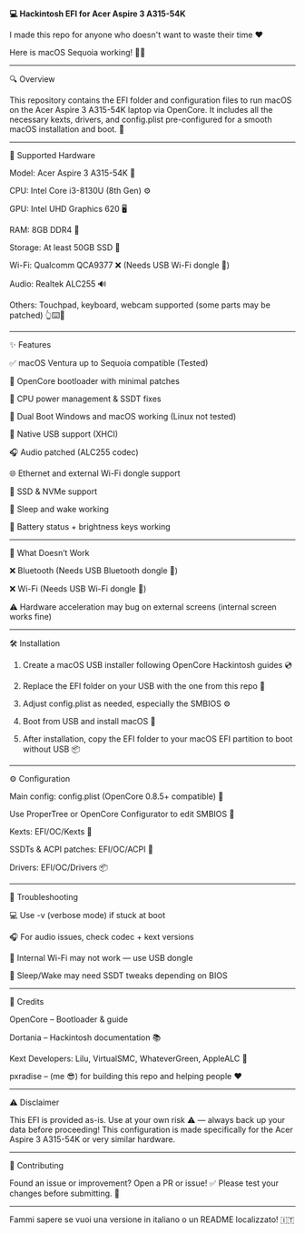 **💻 Hackintosh EFI for Acer Aspire 3 A315-54K**

I made this repo for anyone who doesn't want to waste their time ❤️

Here is macOS Sequoia working! 🌲🍎




---

🔍 Overview

This repository contains the EFI folder and configuration files to run macOS on the Acer Aspire 3 A315-54K laptop via OpenCore.
It includes all the necessary kexts, drivers, and config.plist pre-configured for a smooth macOS installation and boot. 🚀


---

🧩 Supported Hardware

Model: Acer Aspire 3 A315-54K 💼

CPU: Intel Core i3-8130U (8th Gen) ⚙️

GPU: Intel UHD Graphics 620 🖥️

RAM: 8GB DDR4 🧠

Storage: At least 50GB SSD 💾

Wi-Fi: Qualcomm QCA9377 ❌ (Needs USB Wi-Fi dongle 📡)

Audio: Realtek ALC255 🔊

Others: Touchpad, keyboard, webcam supported (some parts may be patched) 👆⌨️📸



---

✨ Features

✅ macOS Ventura up to Sequoia compatible (Tested)

🧰 OpenCore bootloader with minimal patches

🔋 CPU power management & SSDT fixes

🔀 Dual Boot Windows and macOS working (Linux not tested)

🔌 Native USB support (XHCI)

🎧 Audio patched (ALC255 codec)

🌐 Ethernet and external Wi-Fi dongle support

💽 SSD & NVMe support

🌙 Sleep and wake working

🔋 Battery status + brightness keys working



---

🚫 What Doesn’t Work

❌ Bluetooth (Needs USB Bluetooth dongle 🔌)

❌ Wi-Fi (Needs USB Wi-Fi dongle 📡)

⚠️ Hardware acceleration may bug on external screens (internal screen works fine)



---

🛠️ Installation

1. Create a macOS USB installer following OpenCore Hackintosh guides 💿


2. Replace the EFI folder on your USB with the one from this repo 📁


3. Adjust config.plist as needed, especially the SMBIOS ⚙️


4. Boot from USB and install macOS 🚀


5. After installation, copy the EFI folder to your macOS EFI partition to boot without USB 📦




---

⚙️ Configuration

Main config: config.plist (OpenCore 0.8.5+ compatible) 📄

Use ProperTree or OpenCore Configurator to edit SMBIOS 🔧

Kexts: EFI/OC/Kexts 🧩

SSDTs & ACPI patches: EFI/OC/ACPI 🧬

Drivers: EFI/OC/Drivers 📦



---

🧯 Troubleshooting

💻 Use -v (verbose mode) if stuck at boot

🎧 For audio issues, check codec + kext versions

📡 Internal Wi-Fi may not work — use USB dongle

🌙 Sleep/Wake may need SSDT tweaks depending on BIOS



---

🙌 Credits

OpenCore – Bootloader & guide

Dortania – Hackintosh documentation 📚

Kext Developers: Lilu, VirtualSMC, WhateverGreen, AppleALC 🔧

pxradise – (me 😎) for building this repo and helping people ❤️



---

⚠️ Disclaimer

This EFI is provided as-is.
Use at your own risk ⚠️ — always back up your data before proceeding!
This configuration is made specifically for the Acer Aspire 3 A315-54K or very similar hardware.


---

🤝 Contributing

Found an issue or improvement?
Open a PR or issue! ✅
Please test your changes before submitting. 🧪


---

Fammi sapere se vuoi una versione in italiano o un README localizzato! 🇮🇹

